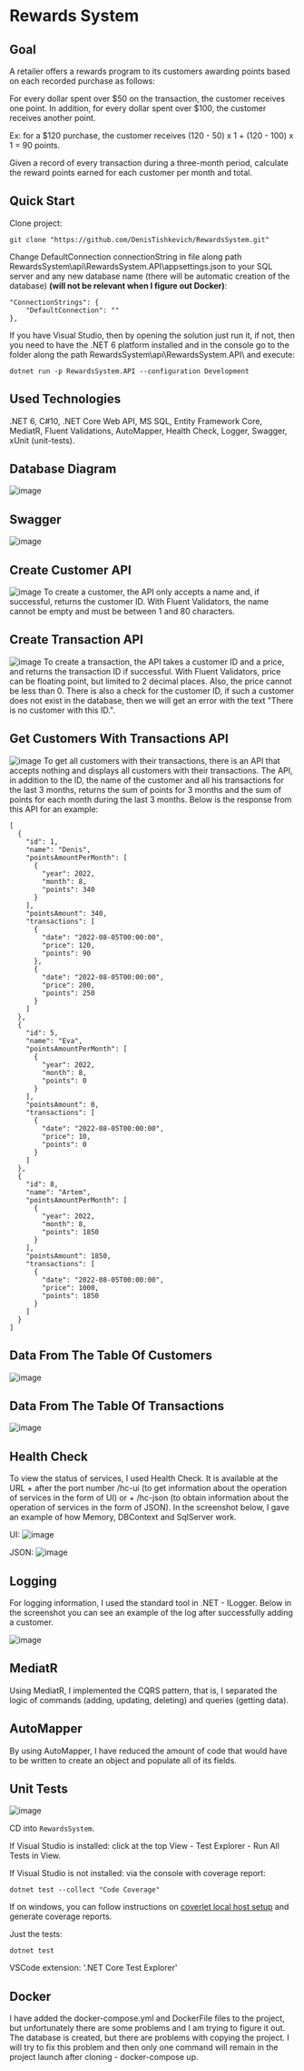 # Rewards System

## Goal
A retailer offers a rewards program to its customers awarding points based on each recorded purchase as follows:

For every dollar spent over $50 on the transaction, the customer receives one point.
In addition, for every dollar spent over $100, the customer receives another point.

Ex: for a $120 purchase, the customer receives (120 - 50) x 1 + (120 - 100) x 1 = 90 points.

Given a record of every transaction during a three-month period, calculate the reward points earned for each customer per month and total.

## Quick Start
Clone project:
```console
git clone "https://github.com/DenisTishkevich/RewardsSystem.git"
```

Change DefaultConnection connectionString in file along path RewardsSystem\api\RewardsSystem.API\appsettings.json to your SQL server and any new database name (there will be automatic creation of the database) **(will not be relevant when I figure out Docker)**:
```console
"ConnectionStrings": {
    "DefaultConnection": ""
},
```

If you have Visual Studio, then by opening the solution just run it, if not, then you need to have the .NET 6 platform installed and in the console go to the folder along the path RewardsSystem\api\RewardsSystem.API\ and execute:
```console
dotnet run -p RewardsSystem.API --configuration Development
```

## Used Technologies
.NET 6, C#10, .NET Core Web API, MS SQL, Entity Framework Core, MediatR, Fluent Validations, AutoMapper, Health Check, Logger, Swagger, xUnit (unit-tests).

## Database Diagram
![image](https://user-images.githubusercontent.com/110542997/183072349-d3dbb8dd-721a-42d8-ac32-d194e983413c.png)

## Swagger
![image](https://user-images.githubusercontent.com/110542997/183075551-3e08d7e7-f0c1-47f2-bc53-5b3792e4da08.png)

## Create Customer API
![image](https://user-images.githubusercontent.com/110542997/183077915-c8b1b401-bf05-4599-8554-3df9c86591c4.png)
To create a customer, the API only accepts a name and, if successful, returns the customer ID. With Fluent Validators, the name cannot be empty and must be between 1 and 80 characters.

## Create Transaction API
![image](https://user-images.githubusercontent.com/110542997/183080387-2916e074-142e-40f7-a472-1b0cdfad86f3.png)
To create a transaction, the API takes a customer ID and a price, and returns the transaction ID if successful. With Fluent Validators, price can be floating point, but limited to 2 decimal places. Also, the price cannot be less than 0. There is also a check for the customer ID, if such a customer does not exist in the database, then we will get an error with the text "There is no customer with this ID.".

## Get Customers With Transactions API
![image](https://user-images.githubusercontent.com/110542997/183082117-d9b0a666-3920-4dce-b8ce-f7d067c1eaf9.png)
To get all customers with their transactions, there is an API that accepts nothing and displays all customers with their transactions. The API, in addition to the ID, the name of the customer and all his transactions for the last 3 months, returns the sum of points for 3 months and the sum of points for each month during the last 3 months.
Below is the response from this API for an example:
```console
[
  {
    "id": 1,
    "name": "Denis",
    "pointsAmountPerMonth": [
      {
        "year": 2022,
        "month": 8,
        "points": 340
      }
    ],
    "pointsAmount": 340,
    "transactions": [
      {
        "date": "2022-08-05T00:00:00",
        "price": 120,
        "points": 90
      },
      {
        "date": "2022-08-05T00:00:00",
        "price": 200,
        "points": 250
      }
    ]
  },
  {
    "id": 5,
    "name": "Eva",
    "pointsAmountPerMonth": [
      {
        "year": 2022,
        "month": 8,
        "points": 0
      }
    ],
    "pointsAmount": 0,
    "transactions": [
      {
        "date": "2022-08-05T00:00:00",
        "price": 10,
        "points": 0
      }
    ]
  },
  {
    "id": 8,
    "name": "Artem",
    "pointsAmountPerMonth": [
      {
        "year": 2022,
        "month": 8,
        "points": 1850
      }
    ],
    "pointsAmount": 1850,
    "transactions": [
      {
        "date": "2022-08-05T00:00:00",
        "price": 1000,
        "points": 1850
      }
    ]
  }
]
```
## Data From The Table Of Customers
![image](https://user-images.githubusercontent.com/110542997/183083483-cb00ed05-6116-4e0b-a625-930ca6982333.png)

## Data From The Table Of Transactions
![image](https://user-images.githubusercontent.com/110542997/183083607-36bee971-4880-4808-9b7a-1e110ea11ca5.png)

## Health Check
To view the status of services, I used Health Check. It is available at the URL + after the port number /hc-ui (to get information about the operation of services in the form of UI) or + /hc-json (to obtain information about the operation of services in the form of JSON). In the screenshot below, I gave an example of how Memory, DBContext and SqlServer work.

UI:
![image](https://user-images.githubusercontent.com/110542997/183087998-b7ac7a2a-829d-47ad-a5d4-5db57146f477.png)

JSON:
![image](https://user-images.githubusercontent.com/110542997/183088079-45bcb4e1-a42e-46d5-ba64-6306c4654075.png)

## Logging
For logging information, I used the standard tool in .NET - ILogger. Below in the screenshot you can see an example of the log after successfully adding a customer.

![image](https://user-images.githubusercontent.com/110542997/183085742-301aa897-55b6-476b-958f-e24d66eea9e9.png)

## MediatR
Using MediatR, I implemented the CQRS pattern, that is, I separated the logic of commands (adding, updating, deleting) and queries (getting data).

## AutoMapper
By using AutoMapper, I have reduced the amount of code that would have to be written to create an object and populate all of its fields.

## Unit Tests
![image](https://user-images.githubusercontent.com/110542997/183308363-6e0d443a-a684-4d9e-8d26-6d963ae16e09.png)

CD into `RewardsSystem`.

If Visual Studio is installed: click at the top View - Test Explorer - Run All Tests in View.

If Visual Studio is not installed: via the console with coverage report:

```console
dotnet test --collect "Code Coverage"
```

If on windows, you can follow instructions on [coverlet local host setup](https://www.code4it.dev/blog/code-coverage-vs-2019-coverlet) and generate coverage reports.

Just the tests:

```console
dotnet test
```

VSCode extension:
'.NET Core Test Explorer'


## Docker
I have added the docker-compose.yml and DockerFile files to the project, but unfortunately there are some problems and I am trying to figure it out. The database is created, but there are problems with copying the project. I will try to fix this problem and then only one command will remain in the project launch after cloning - docker-compose up.
